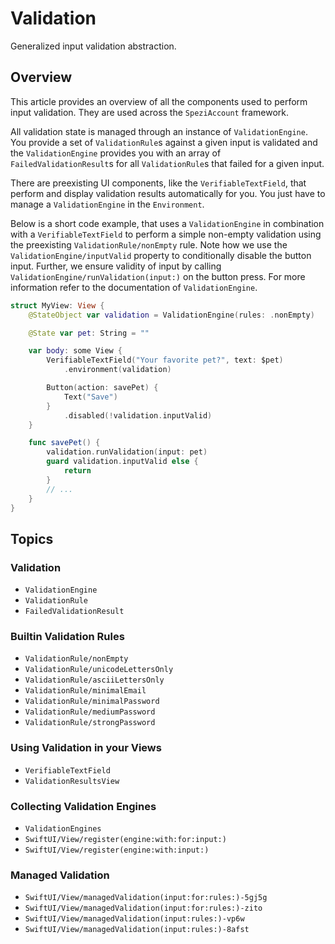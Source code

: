 # Validation

Generalized input validation abstraction.

<!--

This source file is part of the Spezi open-source project

SPDX-FileCopyrightText: 2023 Stanford University and the project authors (see CONTRIBUTORS.md)

SPDX-License-Identifier: MIT

-->

## Overview

This article provides an overview of all the components used to perform input validation.
They are used across the `SpeziAccount` framework.

All validation state is managed through an instance of ``ValidationEngine``. You provide a set of ``ValidationRule``s against a given input is
validated and the ``ValidationEngine`` provides you with an array of ``FailedValidationResult``s for all ``ValidationRule``s that failed for
a given input.

There are preexisting UI components, like the ``VerifiableTextField``, that perform and display validation results automatically for you. You just have
to manage a ``ValidationEngine`` in the `Environment`.

Below is a short code example, that uses a ``ValidationEngine`` in combination with a ``VerifiableTextField`` to perform a simple non-empty validation
using the preexisting ``ValidationRule/nonEmpty`` rule.
Note how we use the ``ValidationEngine/inputValid`` property to conditionally disable the button input. Further, we ensure validity of input by calling
``ValidationEngine/runValidation(input:)`` on the button press. For more information refer to the documentation of ``ValidationEngine``.
 

```swift
struct MyView: View {
    @StateObject var validation = ValidationEngine(rules: .nonEmpty)

    @State var pet: String = ""

    var body: some View {
        VerifiableTextField("Your favorite pet?", text: $pet)
            .environment(validation)

        Button(action: savePet) {
            Text("Save")
        }
            .disabled(!validation.inputValid)
    }

    func savePet() {
        validation.runValidation(input: pet)
        guard validation.inputValid else {
            return
        }
        // ...
    }
}
```

## Topics

### Validation

- ``ValidationEngine``
- ``ValidationRule``
- ``FailedValidationResult``

### Builtin Validation Rules

- ``ValidationRule/nonEmpty``
- ``ValidationRule/unicodeLettersOnly``
- ``ValidationRule/asciiLettersOnly``
- ``ValidationRule/minimalEmail``
- ``ValidationRule/minimalPassword``
- ``ValidationRule/mediumPassword``
- ``ValidationRule/strongPassword``

### Using Validation in your Views

- ``VerifiableTextField``
- ``ValidationResultsView``

### Collecting Validation Engines

- ``ValidationEngines``
- ``SwiftUI/View/register(engine:with:for:input:)``
- ``SwiftUI/View/register(engine:with:input:)``

### Managed Validation

- ``SwiftUI/View/managedValidation(input:for:rules:)-5gj5g``
- ``SwiftUI/View/managedValidation(input:for:rules:)-zito``
- ``SwiftUI/View/managedValidation(input:rules:)-vp6w``
- ``SwiftUI/View/managedValidation(input:rules:)-8afst``
